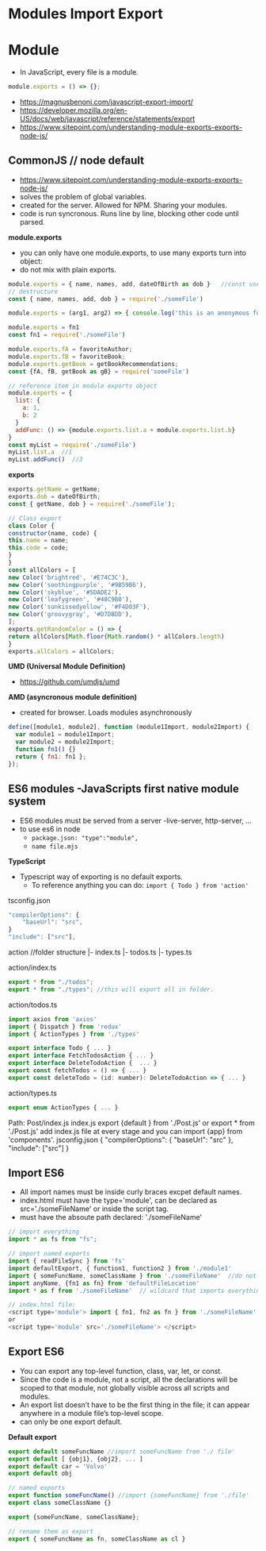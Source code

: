 # Modules Import Export

# Module

- In JavaScript, every file is a module.

```js
module.exports = () => {};
```

- https://magnusbenoni.com/javascript-export-import/
- https://developer.mozilla.org/en-US/docs/web/javascript/reference/statements/export
- https://www.sitepoint.com/understanding-module-exports-exports-node-js/

## CommonJS // node default

- https://www.sitepoint.com/understanding-module-exports-exports-node-js/
- solves the problem of global variables.
- created for the server. Allowed for NPM. Sharing your modules.
- code is run syncronous. Runs line by line, blocking other code until parsed.

**module.exports**

- you can only have one module.exports, to use many exports turn into object:
- do not mix with plain exports.

```js
module.exports = { name, names, add, dateOfBirth as dob }   //const user = require('./users')    //user.name
// destructure
const { name, names, add, dob } = require('./someFile')

module.exports = (arg1, arg2) => { console.log('this is an anonymous function') }; // const myFunc = require('./filePath/myFunc') //.js not needed.

module.exports = fn1
const fn1 = require('./someFile')

module.exports.fA = favoriteAuthor;
module.exports.fB = favoriteBook;
module.exports.getBook = getBookRecommendations;
const {fA, fB, getBook as gB} = require('someFile')

// reference item in module exports object
module.exports = {
  list: {
    a: 1,
    b: 2
  }
  addFunc: () => {module.exports.list.a + module.exports.list.b}
}
const myList = require('./someFile')
myList.list.a  //1
myList.addFunc()  //3
```

**exports**

```js
exports.getName = getName;
exports.dob = dateOfBirth;
const { getName, dob } = require('./someFile');

// Class export
class Color {
constructor(name, code) {
this.name = name;
this.code = code;
}
}
const allColors = [
new Color('brightred', '#E74C3C'),
new Color('soothingpurple', '#9B59B6'),
new Color('skyblue', '#5DADE2'),
new Color('leafygreen', '#48C9B0'),
new Color('sunkissedyellow', '#F4D03F'),
new Color('groovygray', '#D7DBDD'),
];
exports.getRandomColor = () => {
return allColors[Math.floor(Math.random() * allColors.length)
}
exports.allColors = allColors;
```

**UMD (Universal Module Definition)**

- https://github.com/umdjs/umd

**AMD (asyncronous module definition)**

- created for browser. Loads modules asynchronously

```js
define([module1, module2], function (module1Import, module2Import) {
  var module1 = module1Import;
  var module2 = module2Import;
  function fn1() {}
  return { fn1: fn1 };
});
```

## ES6 modules -JavaScripts first native module system

- ES6 modules must be served from a server -live-server, http-server, ...
- to use es6 in node
  - `package.json: "type":"module",`
  - `name file.mjs`

**TypeScript**

- Typescript way of exporting is no default exports.
  - To reference anything you can do: `import { Todo } from 'action'`

tsconfig.json

```ts
"compilerOptions": {
    "baseUrl": "src",
}
"include": ["src"],
```

action //folder structure
|- index.ts
|- todos.ts
|- types.ts

action/index.ts

```js
export * from "./todos";
export * from "./types"; //this will export all in folder.
```

action/todos.ts

```js
import axios from 'axios'
import { Dispatch } from 'redux'
import { ActionTypes } from './types'

export interface Todo { ... }
export interface FetchTodosAction { ... }
export interface DeleteTodoAction {  ... }
export const fetchTodos = () => { ... }
export const deleteTodo = (id: number): DeleteTodoAction => { ... }
```

action/types.ts

```js
export enum ActionTypes { ... }
```

Path: Post/index.js
index.js
export {default } from './Post.js'
or
export \* from './Post.js'
add index.js file at every stage and you can import {app} from 'components'.
jsconfig.json
{
"compilerOptions": {
"baseUrl": "src"
},
"include": ["src"]
}

## Import ES6

- All import names must be inside curly braces excpet default names.
- index.html must have the type='module', can be declared as src='./someFileName' or inside the script tag.
- must have the absoute path declared: './someFileName'

```js
// import everything
import * as fs from "fs";

// import named exports
import { readFileSync } from 'fs'
import defaultExport, { function1, function2 } from './module1'
import { someFuncName, someClassName } from './someFileName'  //do not need extension of file.
import anyName, {fn1 as fn} from 'defaultFileLocation'
import * as f from './someFileName'  // wildcard that imports everything.  f.fn1()

// index.html file:
<script type='module'> import { fn1, fn2 as fn } from './someFileName' </script>
or
<script type='module' src='./someFileName'> </script>
```

## Export ES6

- You can export any top-level function, class, var, let, or const.
- Since the code is a module, not a script, all the declarations will be scoped to that module, not globally visible across all scripts and modules.
- An export list doesn’t have to be the first thing in the file; it can appear anywhere in a module file’s top-level scope.
- can only be one export default.

**Default export**

```js
export default someFuncName //import someFuncName from './ file'
export default [ {obj1}, {obj2}, ... ]
export default car = 'Volvo'
export default obj

// named exports
export function someFuncName() //import {someFuncName} from './file'
export class someClassName {}

export {someFuncName, someClassName};

// rename them as export
export { someFuncName as fn, someClassName as cl }
```
